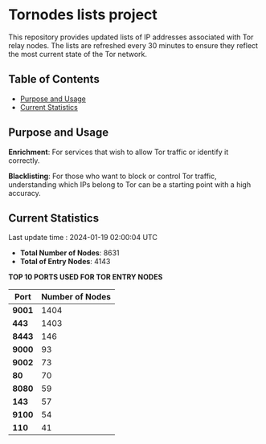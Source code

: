 # Tornodes lists project

This repository provides updated lists of IP addresses associated with Tor relay nodes. The lists are refreshed every 30 minutes to ensure they reflect the most current state of the Tor network.

## Table of Contents

- [Purpose and Usage](#purpose-and-usage)
- [Current Statistics](#current-statistics)


## Purpose and Usage

**Enrichment**: For services that wish to allow Tor traffic or identify it correctly.

**Blacklisting**: For those who want to block or control Tor traffic, understanding which IPs belong to Tor can be a starting point with a high accuracy.

## Current Statistics

Last update time : 2024-01-19 02:00:04 UTC

- **Total Number of Nodes**: 8631
- **Total of Entry Nodes**: 4143

**TOP 10 PORTS USED FOR TOR ENTRY NODES**

| **Port** | **Number of Nodes** |
|------|-----------------|
| **9001**   | 1404  |
| **443**   | 1403  |
| **8443**   | 146  |
| **9000**   | 93  |
| **9002**   | 73  |
| **80**   | 70  |
| **8080**   | 59  |
| **143**   | 57  |
| **9100**   | 54  |
| **110**   | 41  |

